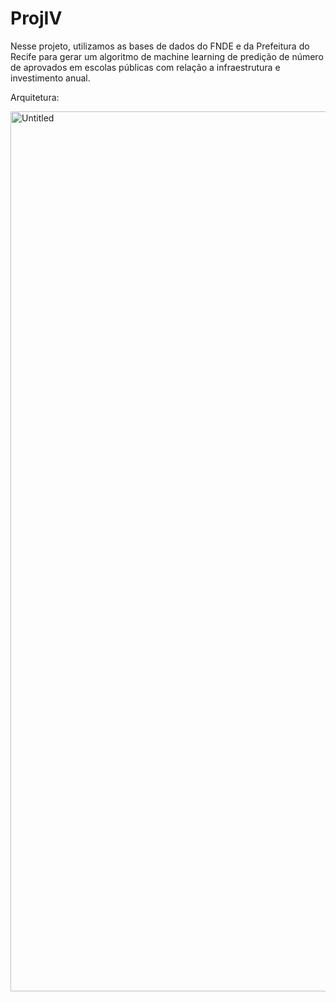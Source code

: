 # ProjIV
Nesse projeto, utilizamos as bases de dados do FNDE e da Prefeitura do Recife para gerar um algoritmo de machine learning de predição de número de aprovados em escolas públicas
com relação a infraestrutura e investimento anual. 

Arquitetura:

<img width="1408" alt="Untitled" src="https://user-images.githubusercontent.com/38843787/230245242-0284c50e-d0aa-4a2d-bc7b-2c5ce0aaacac.png">
